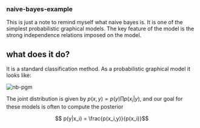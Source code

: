 ### naive-bayes-example

This is just a note to remind myself what naive bayes is. It is one of the simplest probabilistic graphical models. The key feature of the model is the strong independence relations imposed on the model.

## what does it do?

It is a standard classification method. As a probabilistic graphical model it looks like:

![nb-pgm](https://ermongroup.github.io/cs228-notes/assets/img/naive-bayes.png)

The joint distribution is given by $p(x,y) = p(y)\prod{p(x_i|y)}$, and our goal for these models is often to compute the posterior

$$ p(y|x_i) = \frac{p(x_i,y)}{p(x_i)}$$


